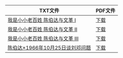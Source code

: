 | TXT文件 | PDF文件 |
| ------- | ------- |
| [我是小小老百姓 陈伯达与文革 I](%E6%88%91%E6%98%AF%E5%B0%8F%E5%B0%8F%E8%80%81%E7%99%BE%E5%A7%93%20%E9%99%88%E4%BC%AF%E8%BE%BE%E4%B8%8E%E6%96%87%E9%9D%A9%20I.txt) | [下载](%E6%88%91%E6%98%AF%E5%B0%8F%E5%B0%8F%E8%80%81%E7%99%BE%E5%A7%93%20%E9%99%88%E4%BC%AF%E8%BE%BE%E4%B8%8E%E6%96%87%E9%9D%A9%20I.pdf) |
| [我是小小老百姓 陈伯达与文革 II](%E6%88%91%E6%98%AF%E5%B0%8F%E5%B0%8F%E8%80%81%E7%99%BE%E5%A7%93%20%E9%99%88%E4%BC%AF%E8%BE%BE%E4%B8%8E%E6%96%87%E9%9D%A9%20II.txt) | [下载](%E6%88%91%E6%98%AF%E5%B0%8F%E5%B0%8F%E8%80%81%E7%99%BE%E5%A7%93%20%E9%99%88%E4%BC%AF%E8%BE%BE%E4%B8%8E%E6%96%87%E9%9D%A9%20II.pdf) |
| [我是小小老百姓 陈伯达与文革 III](%E6%88%91%E6%98%AF%E5%B0%8F%E5%B0%8F%E8%80%81%E7%99%BE%E5%A7%93%20%E9%99%88%E4%BC%AF%E8%BE%BE%E4%B8%8E%E6%96%87%E9%9D%A9%20III.txt) | [下载](%E6%88%91%E6%98%AF%E5%B0%8F%E5%B0%8F%E8%80%81%E7%99%BE%E5%A7%93%20%E9%99%88%E4%BC%AF%E8%BE%BE%E4%B8%8E%E6%96%87%E9%9D%A9%20III.pdf) |
| [陈伯达×1966年10月25日谈刘邓问题](%E9%99%88%E4%BC%AF%E8%BE%BE%C3%971966%E5%B9%B410%E6%9C%8825%E6%97%A5%E8%B0%88%E5%88%98%E9%82%93%E9%97%AE%E9%A2%98.txt) | [下载](%E9%99%88%E4%BC%AF%E8%BE%BE%C3%971966%E5%B9%B410%E6%9C%8825%E6%97%A5%E8%B0%88%E5%88%98%E9%82%93%E9%97%AE%E9%A2%98.pdf) |
